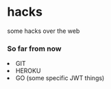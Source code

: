 # hacks
some hacks over the web

### So far from now
<li> GIT
<li> HEROKU
<li> GO (some specific JWT things)
